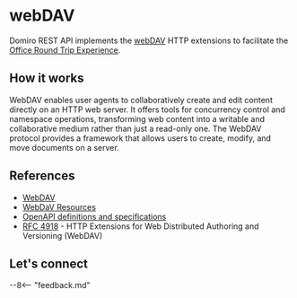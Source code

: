 # webDAV

Domiro REST API implements the [webDAV](../../references/openapidefinitions.md#webdav) HTTP extensions to facilitate the [Office Round Trip Experience](../../howto/production/roundtrip.md).

## How it works

WebDAV enables user agents to collaboratively create and edit content directly on an HTTP web server. It offers tools for concurrency control and namespace operations, transforming web content into a writable and collaborative medium rather than just a read-only one. The WebDAV protocol provides a framework that allows users to create, modify, and move documents on a server.

<!--## Tutorials

- add links

## How-to guides

- add links-->

## References

- [WebDAV](https://en.wikipedia.org/wiki/WebDAV)
- [WebDaV Resources]()
- [OpenAPI definitions and specifications](../../references/openapidefinitions.md#webdav)
- [RFC 4918](https://datatracker.ietf.org/doc/html/rfc4918) - HTTP Extensions for Web Distributed Authoring and Versioning (WebDAV)

## Let's connect

--8<-- "feedback.md"
